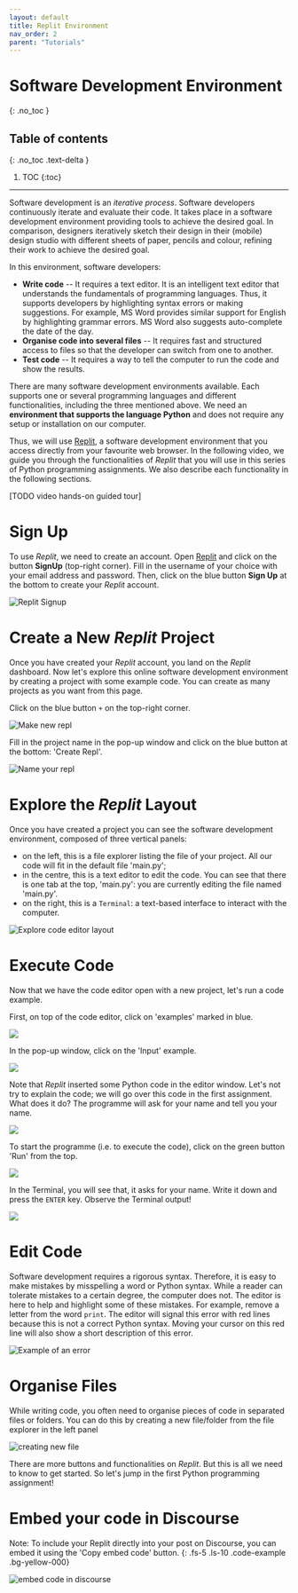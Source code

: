 ```yaml
---
layout: default
title: Replit Environment
nav_order: 2
parent: "Tutorials"
---
```


# Software Development Environment
{: .no_toc }

## Table of contents
{: .no_toc .text-delta }

1. TOC
{:toc}
---

Software development is an _iterative process_. Software developers continuously iterate and evaluate their code. It takes place in a software development environment providing tools to achieve the desired goal. In comparison, designers iteratively sketch their design in their (mobile) design studio with different sheets of paper, pencils and colour, refining their work to achieve the desired goal.

In this environment, software developers:

- **Write code** -- It requires a text editor. It is an intelligent text editor that understands the fundamentals of programming languages. Thus, it supports developers by highlighting syntax errors or making suggestions. For example, MS Word provides similar support for English by highlighting grammar errors. MS Word also suggests auto-complete the date of the day.
- **Organise code into several files** -- It requires fast and structured access to files so that the developer can switch from one to another.
- **Test code** -- It requires a way to tell the computer to run the code and show the results.

There are many software development environments available. Each supports one or several programming languages and different functionalities, including the three mentioned above. We need an **environment that supports the language Python** and does not require any setup or installation on our computer.

Thus, we will use [Replit](https://repl.it), a software development environment that you access directly from your favourite web browser. In the following video, we guide you through the functionalities of _Replit_ that you will use in this series of Python programming assignments. We also describe each functionality in the following sections.

[TODO video hands-on guided tour]

# Sign Up

To use _Replit_, we need to create an account. Open [Replit](https://repl.it) and click on the button **SignUp** (top-right corner). Fill in the username of your choice with your email address and password. Then, click on the blue button **Sign Up** at the bottom to create your _Replit_ account.

![Replit Signup]({{site.baseurl}}/assets/images/ide_signup.png)

# Create a New _Replit_ Project

Once you have created your _Replit_ account, you land on the _Replit_ dashboard. Now let's explore this online software development environment by creating a project with some example code. You can create as many projects as you want from this page.

Click on the blue button `+` on the top-right corner.

![Make new repl]({{site.baseurl}}/assets/images/new-repl.gif)

Fill in the project name in the pop-up window and click on the blue button at the bottom: 'Create Repl'.

![Name your repl]({{site.baseurl}}/assets/images/fill_in_repl_name.png)

# Explore the _Replit_ Layout

Once you have created a project you can see the software development environment, composed of three vertical panels:

* on the left, this is a file explorer listing the file of your project. All our code will fit in the default file 'main.py';
* in the centre, this is a text editor to edit the code. You can see that there is one tab at the top, 'main.py': you are currently editing the file named 'main.py'.
* on the right, this is a `Terminal`: a text-based interface to interact with the computer.

![Explore code editor layout]({{site.baseurl}}/assets/images/explore_repl_layout.png)

# Execute Code

Now that we have the code editor open with a new project, let's run a code example.

First, on top of the code editor, click on 'examples' marked in blue.

![]({{site.baseurl}}/assets/images/run_example_1.png)

In the pop-up window, click on the 'Input' example.

![]({{site.baseurl}}/assets/images/run_example_2.png)

Note that _Replit_ inserted some Python code in the editor window. Let's not try to explain the code; we will go over this code in the first assignment. What does it do? The programme will ask for your name and tell you your name.

![]({{site.baseurl}}/assets/images/run_example_3.png)

To start the programme (i.e. to execute the code), click on the green button 'Run' from the top.

![]({{site.baseurl}}/assets/images/run_example_4.png)

In the Terminal, you will see that, it asks for your name. Write it down and press the `ENTER` key. Observe the Terminal output!

![]({{site.baseurl}}/assets/images/run_example_5.png)

# Edit Code

Software development requires a rigorous syntax. Therefore, it is easy to make mistakes by misspelling a word or Python syntax. While a reader can tolerate mistakes to a certain degree, the computer does not. The editor is here to help and highlight some of these mistakes. For example, remove a letter from the word `print`. The editor will signal this error with red lines because this is not a correct Python syntax. Moving your cursor on this red line will also show a short description of this error.

![Example of an error]({{site.baseurl}}/assets/images/error-message-example.gif)

# Organise Files

While writing code, you often need to organise pieces of code in separated files or folders. You can do this by creating a new file/folder from the file explorer in the left panel

![creating new file]({{site.baseurl}}/assets/images/create_new_file.png)

There are more buttons and functionalities on _Replit_. But this is all we need to know to get started. So let's jump in the first Python programming assignment!

# Embed your code in Discourse

Note: To include your Replit directly into your post on Discourse, you can embed it using the 'Copy embed code' button.
{: .fs-5 .ls-10 .code-example .bg-yellow-000}

![embed code in discourse]({{site.baseurl}}/assets/images/embed-snippet.gif)

<!-- [Next Step: Assignment 1 - Calculator]({{site.baseurl}}/computational-thinking/01-calculator){: .btn .btn-purple } -->